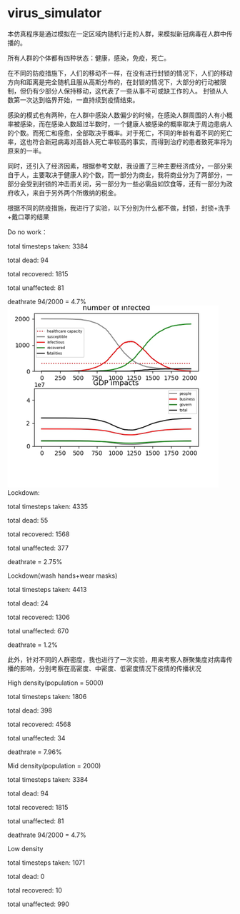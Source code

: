 # virus_simulator
本仿真程序是通过模拟在一定区域内随机行走的人群，来模拟新冠病毒在人群中传播的。

所有人群的个体都有四种状态：健康，感染，免疫，死亡。

在不同的防疫措施下，人们的移动不一样，在没有进行封锁的情况下，人们的移动方向和距离是完全随机且服从高斯分布的，在封锁的情况下，大部分的行动被限制，但仍有少部分人保持移动，这代表了一些从事不可或缺工作的人。
封锁从人数第一次达到临界开始，一直持续到疫情结束。

感染的模式也有两种，在人群中感染人数偏少的时候，在感染人群周围的人有小概率被感染，而在感染人数超过半数时，一个健康人被感染的概率取决于周边患病人的个数。而死亡和痊愈，全部取决于概率。对于死亡，不同的年龄有着不同的死亡率，这也符合新冠病毒对高龄人死亡率较高的事实，而得到治疗的患者致死率将为原来的一半。

同时，还引入了经济因素，根据参考文献，我设置了三种主要经济成分，一部分来自于人，主要取决于健康人的个数，而一部分为商业，我将商业分为了两部分，一部分会受到封锁的冲击而关闭，另一部分为一些必需品如饮食等，还有一部分为政府收入，来自于另外两个所缴纳的税金。

根据不同的防疫措施，我进行了实验，以下分别为什么都不做，封锁，封锁+洗手+戴口罩的结果

Do no work：

total timesteps taken: 3384

total dead: 94

total recovered: 1815

total unaffected: 81

deathrate 94/2000 = 4.7%
![Image text](https://github.com/lgdamefans/virus_simulator/blob/master/img-folder/%E5%9B%BE%E7%89%871.png)
Lockdown:

total timesteps taken: 4335

total dead: 55

total recovered: 1568

total unaffected: 377

deathrate = 2.75%

Lockdown(wash hands+wear masks)

total timesteps taken: 4413

total dead: 24

total recovered: 1306

total unaffected: 670

deathrate = 1.2%

此外，针对不同的人群密度，我也进行了一次实验，用来考察人群聚集度对病毒传播的影响，分别考察在高密度、中密度、低密度情况下疫情的传播状况

High density(population = 5000)

total timesteps taken: 1806

total dead: 398

total recovered: 4568

total unaffected: 34

deathrate = 7.96%

Mid density(population = 2000)

total timesteps taken: 3384

total dead: 94

total recovered: 1815

total unaffected: 81

deathrate 94/2000 = 4.7%

Low density

total timesteps taken: 1071

total dead: 0

total recovered: 10

total unaffected: 990

